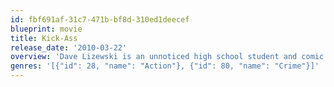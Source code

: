 ```yaml
---
id: fbf691af-31c7-471b-bf8d-310ed1deecef
blueprint: movie
title: Kick-Ass
release_date: '2010-03-22'
overview: 'Dave Lizewski is an unnoticed high school student and comic book fan who one day decides to become a super-hero, even though he has no powers, training or meaningful reason to do so.'
genres: '[{"id": 28, "name": "Action"}, {"id": 80, "name": "Crime"}]'
---
```

